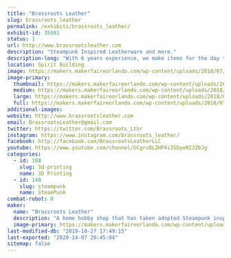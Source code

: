 ```yaml
---
title: "Brassroots Leather"
slug: brassroots_leather
permalink: /exhibits/brassroots_leather/
exhibit-id: 35981
status: 1
url: http://www.brassrootsleather.com
description: "Steampunk Inspired Leatherware and more."
description-long: "With 6 years experience, we make items for the day to day use with steampunk as the inspiration. We understand that leather is a natural substance and very versatile, but it makes things that can last a long time and that means less waste. Our items range in size and shape, and they are usually customized for the individual. Some of the items are: coffee cup wraps, straps for vests, belts, wallets, ID cases, can coozies, hair barrettes, tea duelers, bookmarks, and more."
location: Spirit Building
image: https://makers.makerfaireorlando.com/wp-content/uploads/2018/07/26225928989_928dd84777_k-1024x683.jpg
image-primary:
  thumbnail: https://makers.makerfaireorlando.com/wp-content/uploads/2018/07/26225928989_928dd84777_k-150x150.jpg
  medium: https://makers.makerfaireorlando.com/wp-content/uploads/2018/07/26225928989_928dd84777_k-300x200.jpg
  large: https://makers.makerfaireorlando.com/wp-content/uploads/2018/07/26225928989_928dd84777_k-1024x683.jpg
  full: https://makers.makerfaireorlando.com/wp-content/uploads/2018/07/26225928989_928dd84777_k.jpg
additional-images:
website: http://www.brassrootsleather.com
email: BrassrootsLeather@gmail.com
twitter: https://twitter.com/Brassroots_Lthr
instagram: https://www.instagram.com/brassroots_leather/
facebook: http://facebook.com/BrassrootsLeatherLLC
youtube: https://www.youtube.com/channel/UCgruOLZHP4iISDyeNI3ZbJg
categories:
  - id: 108
    slug: 3d-printing
    name: 3D Printing
  - id: 148
    slug: steampunk
    name: SteamPunk
combat-robot: 0
maker:
  name: "Brassroots Leather"
  description: "A home hobby shop that has taken adopted Steampunk inspired leather crafting. We strive to make things new, fresh and unique.  Our items vary in size and can be big or small, all with the customer's design in mind. We make personal items that take hours of pre-planning, designing and learning of new crafts in order to complete, many are more than just leather. Using drafting knowledge, we review all parts of the design prior to construction, details, and even measurements to assure that everything fits exactly to how we need it. We are ever growing in our makings, items, ideas, and costume builds. Please check out our links to see all we have accomplished."
  image-primary: https://makers.makerfaireorlando.com/wp-content/uploads/2015/05/Brassroots-Icon.png
last-modified-db: "2019-10-27 17:49:15"
last-exported: "2020-14-07 20:45:04"
sitemap: false
---
```

